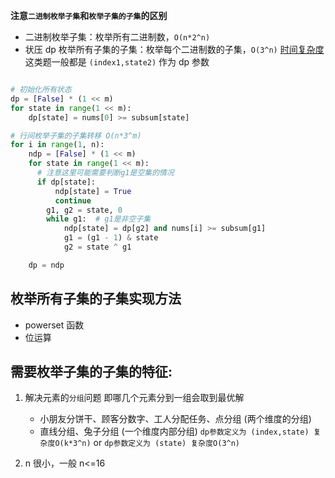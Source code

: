 **注意`二进制枚举子集`和`枚举子集的子集`的区别**

- 二进制枚举子集：枚举所有二进制数，`O(n*2^n)`
- 状压 dp 枚举所有子集的子集：枚举每个二进制数的子集，`O(3^n)`
  [时间复杂度](https://www.acwing.com/community/content/513/)
  这类题一般都是 `(index1,state2)` 作为 dp 参数

```Python

# 初始化所有状态
dp = [False] * (1 << m)
for state in range(1 << m):
    dp[state] = nums[0] >= subsum[state]

# 行间枚举子集的子集转移 O(n*3^m)
for i in range(1, n):
    ndp = [False] * (1 << m)
    for state in range(1 << m):
      # 注意这里可能需要判断g1是空集的情况
      if dp[state]:
          ndp[state] = True
          continue
        g1, g2 = state, 0
        while g1:  # g1是非空子集
            ndp[state] = dp[g2] and nums[i] >= subsum[g1]
            g1 = (g1 - 1) & state
            g2 = state ^ g1

    dp = ndp
```

## 枚举所有子集的子集实现方法

- powerset 函数
- 位运算

## 需要枚举子集的子集的特征:

1. 解决元素的`分组`问题 即哪几个元素分到一组会取到最优解

   - 小朋友分饼干、顾客分数字、工人分配任务、点分组 (两个维度的分组)
   - 直线分组、兔子分组 (一个维度内部分组)
     `dp参数定义为 (index,state) 复杂度O(k*3^n)` or
     `dp参数定义为 (state) 复杂度O(3^n)`

2. n 很小，一般 n<=16

